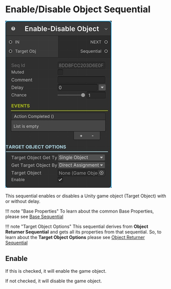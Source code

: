 # Enable/Disable Object Sequential

![Enable Disable Object](../../img/sequential_enabledisable.jpg)

This sequential enables or disables a Unity game object (Target Object) with or without delay.


!!! note "Base Properties"
    To learn about the common Base Properties, please see [Base Sequential](../sequential_base.md)

!!! note "Target Object Options"
    This sequential derives from __Object Returner Sequential__ and gets all its properties from that sequential. So, to learn about the __Target Object Options__ please see [Object Returner Sequential](../sequential_objectreturner.md)


## Enable

If this is checked, it will enable the game object.

If not checked, it will disable the game object.

